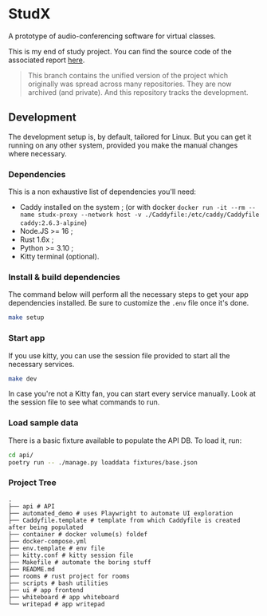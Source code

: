 # StudX
A prototype of audio-conferencing software for virtual classes.

This is my end of study project.
You can find the source code of the associated report [here](https://github.com/tobihans/end-of-study-report.git).

> This branch contains the unified version of the project which originally was spread across many repositories.
> They are now archived (and private). And this repository tracks the development.

## Development
The development setup is, by default, tailored for Linux. But you can get it running on any other system,
provided you make the manual changes where necessary.

### Dependencies
This is a non exhaustive list of dependencies you'll need:

- Caddy installed on the system ; (or with docker `docker run -it --rm --name studx-proxy --network host -v ./Caddyfile:/etc/caddy/Caddyfile caddy:2.6.3-alpine`)
- Node.JS >= 16 ;
- Rust 1.6x ;
- Python >= 3.10 ;
- Kitty terminal (optional).

### Install & build dependencies
The command below will perform all the necessary steps to get your app dependencies installed.
Be sure to customize the `.env` file once it's done.

```bash
make setup
```

### Start app
If you use kitty, you can use the session file provided to start all the necessary services.

```bash
make dev
```

In case you're not a Kitty fan, you can start every service manually. Look at the session file 
to see what commands to run.

### Load sample data
There is a basic fixture available to populate the API DB.
To load it, run:

```bash
cd api/
poetry run -- ./manage.py loaddata fixtures/base.json
```

### Project Tree
```text
.
├── api # API
├── automated_demo # uses Playwright to automate UI exploration
├── Caddyfile.template # template from which Caddyfile is created after being populated
├── container # docker volume(s) foldef
├── docker-compose.yml
├── env.template # env file
├── kitty.conf # kitty session file
├── Makefile # automate the boring stuff
├── README.md
├── rooms # rust project for rooms
├── scripts # bash utilities
├── ui # app frontend
├── whiteboard # app whiteboard
└── writepad # app writepad
```
